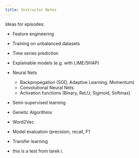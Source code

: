 ```yaml
---
title: Instructor Notes
---
```


Ideas for episodes:

- Feature engineering
- Training on unbalanced datasets
- Time series prediction
- Explainable models (e.g. with LIME/SHAP)
- Neural Nets

  - Backpropegation (SGD, Adaptive Learning, Momentum)
  - Convolutional Neural Nets
  - Activation functions (Binary, ReLU, Sigmoid, Softmax)

- Semi-supervised learning
- Genetic Algorithms
- Word2Vec
- Model evaluation (precision, recall, F1
- Transfer learning

- this is a test from tarek i.
